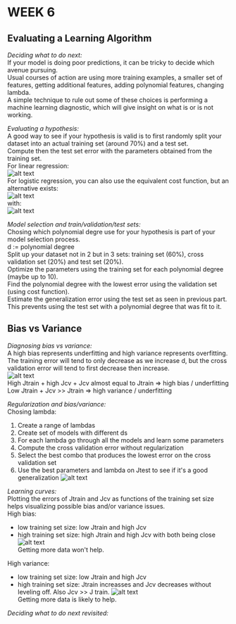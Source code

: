 # **WEEK 6**

## **Evaluating a Learning Algorithm**  

*Deciding what to do next:*  
If your model is doing poor predictions, it can be tricky to decide which avenue pursuing.  
Usual courses of action are using more training examples, a smaller set of features, getting additional features, adding polynomial features, changing lambda.  
A simple technique to rule out some of these choices is performing a machine learning diagnostic, which will give insight on what is or is not working.  

*Evaluating a hypothesis:*  
A good way to see if your hypothesis is valid is to first randomly split your dataset into an actual training set (around 70%) and a test set.  
Compute then the test set error with the parameters obtained from the training set.  
For linear regression:  
![alt text](https://i.imgur.com/YBrc7yn.png)  
For logistic regression, you can also use the equivalent cost function, but an alternative exists:  
![alt text](https://i.imgur.com/OWKd7wE.png)  
with:  
![alt text](https://i.imgur.com/jNwIFsh.png)  

*Model selection and train/validation/test sets:*  
Chosing which polynomial degre use for your hypothesis is part of your model selection process.  
d := polynomial degree  
Split up your dataset not in 2 but in 3 sets: training set (60%), cross validation set (20%) and test set (20%).  
Optimize the parameters using the training set for each polynomial degree (maybe up to 10).  
Find the polynomial degree with the lowest error using the validation set (using cost function).  
Estimate the generalization error using the test set as seen in previous part.  
This prevents using the test set with a polynomial degree that was fit to it.

## **Bias vs Variance**

*Diagnosing bias vs variance:*  
A high bias represents underfitting and high variance represents overfitting.  
The training error will tend to only decrease as we increase d, but the cross validation error will tend to first decrease then increase.  
![alt text](https://i.imgur.com/ogtdZ55.png)  
High Jtrain + high Jcv + Jcv almost equal to Jtrain => high bias / underfitting  
Low Jtrain + Jcv >> Jtrain => high variance / underfitting

*Regularization and bias/variance:*  
Chosing lambda:  
1. Create a range of lambdas  
2. Create set of models with different ds  
3. For each lambda go through all the models and learn some parameters  
4. Compute the cross validation error without regularization
5. Select the best combo that produces the lowest error on the cross validation set
6. Use the best parameters and lambda on Jtest to see if it's a good generalization
![alt text](https://i.imgur.com/eCDTyv0.png)  

*Learning curves:*  
Plotting the errors of Jtrain and Jcv as functions of the training set size helps visualizing possible bias and/or variance issues.  
High bias:  
- low training set size: low Jtrain and high Jcv
- high training set size: high Jtrain and high Jcv with both being close  
![alt text](https://i.imgur.com/wWahTHH.png)  
Getting more data won't help.

High variance:
- low training set size: low Jtrain and high Jcv
- high training set size: Jtrain increasses and Jcv decreases without leveling off. Also Jcv >> J train.
![alt text](https://i.imgur.com/OhVvDnW.png)  
Getting more data is likely to help.

*Deciding what to do next revisited:*  
